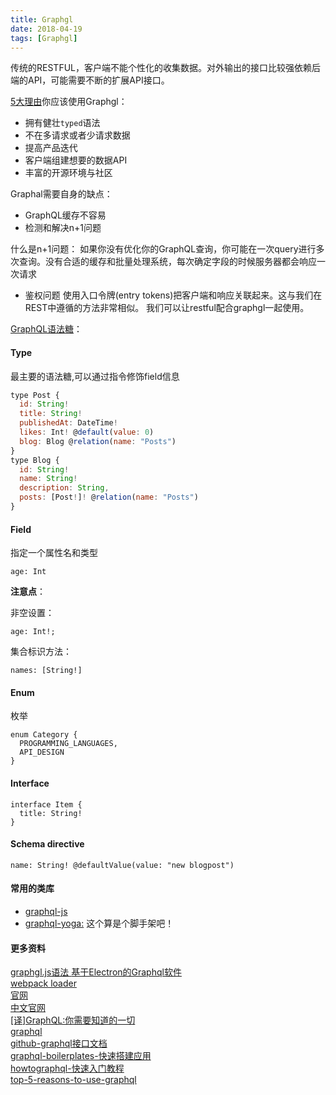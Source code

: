 ```yaml
---
title: Graphgl
date: 2018-04-19
tags: [Graphgl]
---
```


传统的RESTFUL，客户端不能个性化的收集数据。对外输出的接口比较强依赖后端的API，可能需要不断的扩展API接口。

[5大理由](https://blog.graph.cool/top-5-reasons-to-use-graphql-b60cfa683511)你应该使用Graphgl：

+ 拥有健壮`typed`语法
+ 不在多请求或者少请求数据
+ 提高产品迭代
+ 客户端组建想要的数据API
+ 丰富的开源环境与社区

Graphal需要自身的缺点：

+ GraphQL缓存不容易
+ 检测和解决n+1问题

什么是n+1问题： 
如果你没有优化你的GraphQL查询，你可能在一次query进行多次查询。没有合适的缓存和批量处理系统，每次确定字段的时候服务器都会响应一次请求

+ 鉴权问题
使用入口令牌(entry tokens)把客户端和响应关联起来。这与我们在REST中遵循的方法非常相似。 我们可以让restful配合graphgl一起使用。

[GraphQL语法糖](https://blog.graph.cool/graphql-sdl-schema-definition-language-6755bcb9ce51)：

#### Type

最主要的语法糖,可以通过指令修饰field信息

```js
type Post {
  id: String!
  title: String!
  publishedAt: DateTime!
  likes: Int! @default(value: 0)
  blog: Blog @relation(name: "Posts")
}
type Blog {
  id: String!
  name: String!
  description: String,
  posts: [Post!]! @relation(name: "Posts")
}
```
#### Field

指定一个属性名和类型

```
age: Int
```

**注意点**：

非空设置：
```
age: Int!;
```

集合标识方法：

```
names: [String!]
```

#### Enum

枚举

```
enum Category {
  PROGRAMMING_LANGUAGES,
  API_DESIGN
}
```

#### Interface

```
interface Item {
  title: String!
}
```

#### Schema directive

```
name: String! @defaultValue(value: "new blogpost")
```

#### 常用的类库

+ [graphql-js](https://github.com/graphql/graphql-js)
+ [graphql-yoga:](https://github.com/graphcool/graphql-yoga) 这个算是个脚手架吧！


#### 更多资料

[ graphgl.js语法 ](http://taobaofed.org/blog/2016/03/10/graphql-in-depth/)
[基于Electron的Graphql软件](https://github.com/skevy/graphiql-app)   
[webpack loader](https://github.com/Houfeng/gq-loader)    
[官网](http://graphql.org/)   
[中文官网](http://graphql.cn/)   
[[译]GraphQL:你需要知道的一切](https://zhuanlan.zhihu.com/p/35745644?utm_medium=social&utm_member=Mjg2ZTg1NjMwMGIxOTZkNTVhYTU5ZGVhMTI1MjcyMWQ=&utm_source=ZHShareTargetIDMore)   
[graphql](http://facebook.github.io/graphql/October2016/)     
[github-graphql接口文档](https://developer.github.com/v4/)    
[graphql-boilerplates-快速搭建应用](https://github.com/graphql-boilerplates)     
[howtographql-快速入门教程](https://www.howtographql.com/)     
[top-5-reasons-to-use-graphql](https://blog.graph.cool/top-5-reasons-to-use-graphql-b60cfa683511)     
